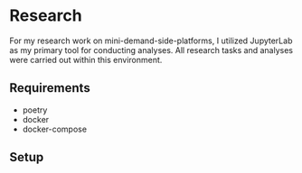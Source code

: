 # Research
For my research work on mini-demand-side-platforms, I utilized JupyterLab as my primary tool for conducting analyses. All research tasks and analyses were carried out within this environment.

## Requirements
- poetry
- docker
- docker-compose

## Setup


